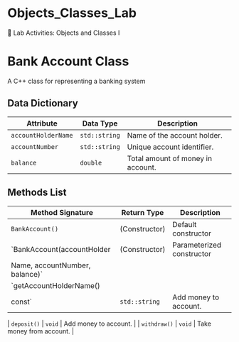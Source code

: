 # Objects_Classes_Lab
🔬 Lab Activities: Objects and Classes I

# Bank Account Class

A C++ class for representing a banking system

## Data Dictionary

| Attribute     | Data Type     | Description                    |
|---------------|---------------|--------------------------------|
| `accountHolderName`  | `std::string` | Name of the account holder.    |
| `accountNumber`      | `std::string` | Unique account identifier.     |
| `balance`            | `double`      | Total amount of money in account.    |

## Methods List

| Method Signature             | Return Type   | Description               |
|------------------------------|---------------|---------------------------|
| `BankAccount()`              | (Constructor) | Default constructor       |
| `BankAccount(accountHolder   | (Constructor) | Parameterized constructor |
Name, accountNumber, balance)` |               |                           |
| `getAccountHolderName() 
const`                         | `std::string` | Add money to account.      |



| `deposit()`                  | `void`        | Add money to account.     |
| `withdraw()`                 | `void`        | Take money from account.  |
